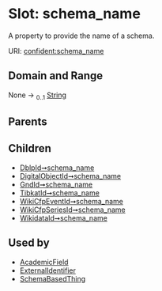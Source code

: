 
# Slot: schema_name


A property to provide the name of a schema.

URI: [confident:schema_name](https://raw.githubusercontent.com/TIBHannover/ConfIDent_schema/main/src/linkml/confident_schema.yaml#schema_name)


## Domain and Range

None &#8594;  <sub>0..1</sub> [String](types/String.md)

## Parents


## Children

 *  [DblpId➞schema_name](DblpId_schema_name.md)
 *  [DigitalObjectId➞schema_name](DigitalObjectId_schema_name.md)
 *  [GndId➞schema_name](GndId_schema_name.md)
 *  [TibkatId➞schema_name](TibkatId_schema_name.md)
 *  [WikiCfpEventId➞schema_name](WikiCfpEventId_schema_name.md)
 *  [WikiCfpSeriesId➞schema_name](WikiCfpSeriesId_schema_name.md)
 *  [WikidataId➞schema_name](WikidataId_schema_name.md)

## Used by

 * [AcademicField](AcademicField.md)
 * [ExternalIdentifier](ExternalIdentifier.md)
 * [SchemaBasedThing](SchemaBasedThing.md)
